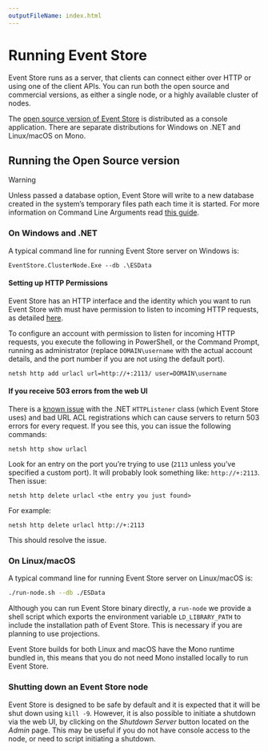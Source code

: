 ```yaml
---
outputFileName: index.html
---
```


# Running Event Store

Event Store runs as a server, that clients can connect either over HTTP or using one of the client APIs. You can run both the open source and commercial versions, as either a single node, or a highly available cluster of nodes.

The [open source version of Event Store](https://eventstore.org/downloads) is distributed as a console application. There are separate distributions for Windows on .NET and Linux/macOS on Mono.

## Running the Open Source version

> [!WARNING]
> Unless passed a database option, Event Store will write to a new database created in the system’s temporary files path each time it is started. For more information on Command Line Arguments read [this guide](command-line-arguments.md).

### On Windows and .NET

<!-- TODO: Duplication, turn other into partial and reuse -->

A typical command line for running Event Store server on Windows is:

```posh
EventStore.ClusterNode.Exe --db .\ESData
```

#### Setting up HTTP Permissions

Event Store has an HTTP interface and the identity which you want to run Event Store with must have permission to listen to incoming HTTP requests, as detailed [here](http://msdn.microsoft.com/en-us/library/ms733768.aspx).

To configure an account with permission to listen for incoming HTTP requests, you execute the following in PowerShell, or the Command Prompt, running as administrator (replace `DOMAIN\username` with the actual account details, and the port number if you are not using the default port).

```posh
netsh http add urlacl url=http://+:2113/ user=DOMAIN\username
```

<!-- TODO: Is this still true and can it be handled better? -->

#### If you receive 503 errors from the web UI

There is a [known issue](http://stackoverflow.com/questions/8142396/what-causes-a-httplistener-http-503-error) with the .NET `HTTPListener` class (which Event Store uses) and bad URL ACL registrations which can cause servers to return 503 errors for every request. If you see this, you can issue the following commands:

```posh
netsh http show urlacl
```

Look for an entry on the port you’re trying to use (`2113` unless you’ve specified a custom port). It will probably look something like: `http://+:2113`. Then issue:

```posh
netsh http delete urlacl <the entry you just found>
```

For example:

```posh
netsh http delete urlacl http://+:2113
```

This should resolve the issue.

### On Linux/macOS

A typical command line for running Event Store server on Linux/macOS is:

```bash
./run-node.sh --db ./ESData
```

Although you can run Event Store binary directly, a `run-node` we provide a shell script which exports the environment variable `LD_LIBRARY_PATH` to include the installation path of Event Store. This is necessary if you are planning to use projections.

Event Store builds for both Linux and macOS have the Mono runtime bundled in, this means that you do not need Mono installed locally to run Event Store.

### Shutting down an Event Store node

Event Store is designed to be safe by default and it is expected that it will be shut down using `kill -9`. However, it is also possible to initiate a shutdown via the web UI, by clicking on the _Shutdown Server_ button located on the _Admin_ page. This may be useful if you do not have console access to the node, or need to script initiating a shutdown.
